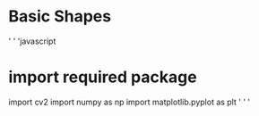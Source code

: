 # Basic Shapes 

' ' 'javascript
# import required package 
import cv2
import numpy as np
import matplotlib.pyplot as plt
' ' '
